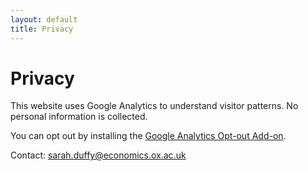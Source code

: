 ```yaml
---
layout: default
title: Privacy
---
```


# Privacy

This website uses Google Analytics to understand visitor patterns. No personal information is collected.

You can opt out by installing the [Google Analytics Opt-out Add-on](https://tools.google.com/dlpage/gaoptout).

Contact: sarah.duffy@economics.ox.ac.uk
